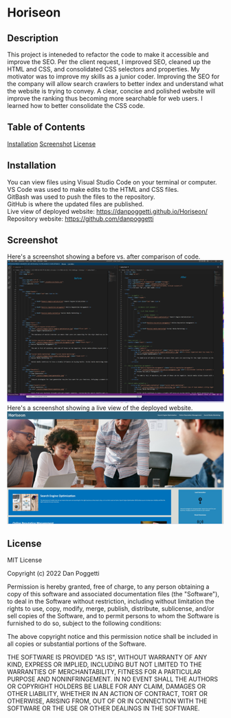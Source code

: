 # Horiseon

## Description
This project is inteneded to refactor the code to make it accessible and improve the SEO. Per the client request, I improved  SEO, cleaned up the HTML and CSS, and consolidated CSS selectors and properties. My motivator was to improve my skills as a junior coder. Improving the SEO for the company will allow search crawlers to better index and understand what the website is trying to convey. A clear, concise and polished website will improve the ranking thus becoming more searchable for web users. I learned how to better consolidate the CSS code.

## Table of Contents
[Installation](#installation)
[Screenshot](#screenshot)
[License](#license)

## Installation
You can view files using Visual Studio Code on your terminal or computer.<br>
VS Code was used to make edits to the HTML and CSS files.<br>
GitBash was used to push the files to the repository.<br>
GitHub is where the updated files are published.<br>
Live view of deployed website: https://danpoggetti.github.io/Horiseon/ <br>
Repository website: https://github.com/danpoggetti <br>

## Screenshot
Here's a screenshot showing a before vs. after comparison of code.<br>
![](./assets/images/screenshot_before_after.jpg) <br>
Here's a screenshot showing a live view of the deployed website.<br>
![](./assets/images/screen-shot.jpg)

## License
MIT License

Copyright (c) 2022 Dan Poggetti

Permission is hereby granted, free of charge, to any person obtaining a copy
of this software and associated documentation files (the "Software"), to deal
in the Software without restriction, including without limitation the rights
to use, copy, modify, merge, publish, distribute, sublicense, and/or sell
copies of the Software, and to permit persons to whom the Software is
furnished to do so, subject to the following conditions:

The above copyright notice and this permission notice shall be included in all
copies or substantial portions of the Software.

THE SOFTWARE IS PROVIDED "AS IS", WITHOUT WARRANTY OF ANY KIND, EXPRESS OR
IMPLIED, INCLUDING BUT NOT LIMITED TO THE WARRANTIES OF MERCHANTABILITY,
FITNESS FOR A PARTICULAR PURPOSE AND NONINFRINGEMENT. IN NO EVENT SHALL THE
AUTHORS OR COPYRIGHT HOLDERS BE LIABLE FOR ANY CLAIM, DAMAGES OR OTHER
LIABILITY, WHETHER IN AN ACTION OF CONTRACT, TORT OR OTHERWISE, ARISING FROM,
OUT OF OR IN CONNECTION WITH THE SOFTWARE OR THE USE OR OTHER DEALINGS IN THE
SOFTWARE.
